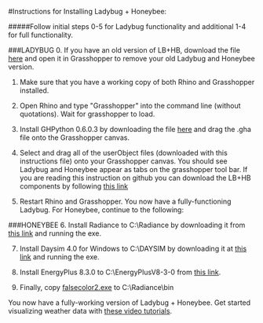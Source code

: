#Instructions for Installing Ladybug + Honeybee:

#####Follow initial steps 0-5 for Ladybug functionality and additional 1-4 for full functionality.


###LADYBUG
0. If you have an old version of LB+HB, download the file [here](http://hydrashare.github.io/hydra/viewer?owner=mostaphaRoudsari&fork=hydra_1&id=Remove_Ladybug_and_Honeybee) and open it in Grasshopper to remove your old Ladybug  and Honeybee version.

1. Make sure that you have a working copy of both Rhino and Grasshopper installed.

2. Open Rhino and type "Grasshopper" into the command line (without quotations). Wait for grasshopper to load.

3. Install GHPython 0.6.0.3 by downloading the file [here](http://www.food4rhino.com/project/ghpython?ufh) and drag the .gha file onto the Grasshopper canvas.

4. Select and drag all of the userObject files (downloaded with this instructions file) onto your Grasshopper canvas. You should see Ladybug and Honeybee appear as tabs on the grasshopper tool bar.  If you are reading this instruction on github you can download the LB+HB components by following [this link](http://www.food4rhino.com/project/ladybug-honeybee)

5. Restart Rhino and Grasshopper. You now have a fully-functioning Ladybug.  For Honeybee, continue to the following:


###HONEYBEE
6. Install Radiance to C:\Radiance by downloading it from [this link](https://github.com/NREL/Radiance/releases/download/5.0.a.6/radiance-5.0.a.6-win64.exe) and running the exe.

7. Install Daysim 4.0 for Windows to C:\DAYSIM by downloading it at [this link](http://daysim.ning.com/page/download) and running the exe.

8. Install EnergyPlus 8.3.0 to C:\EnergyPlusV8-3-0 from [this link](https://github.com/NREL/EnergyPlus/releases/tag/v8.3.0).

9. Finally, copy [falsecolor2.exe](http://pyrat.googlecode.com/files/falsecolor2.exe) to C:\Radiance\bin



You now have a fully-working version of Ladybug + Honeybee.  Get started visualizing weather data with [these video tutorials](https://www.youtube.com/playlist?list=PLruLh1AdY-Sj_XGz3kzHUoWmpWDXNep1O).
